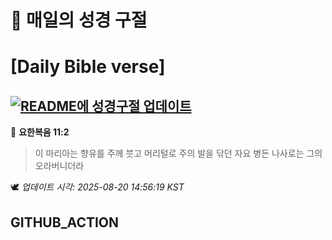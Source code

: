 # 🙏 매일의 성경 구절
# [Daily Bible verse]
## [![README에 성경구절 업데이트](https://github.com/DONGSUKA/first_test/actions/workflows/update-readme-bible.yml/badge.svg)](https://github.com/DONGSUKA/first_test/actions/workflows/update-readme-bible.yml)
<!-- START_BIBLE_VERSE -->
📖 **요한복음 11:2**
> 이 마리아는 향유를 주께 붓고 머리털로 주의 발을 닦던 자요 병든 나사로는 그의 오라버니더라

🕊️ _업데이트 시각: 2025-08-20 14:56:19 KST_
  <!-- END_BIBLE_VERSE -->
## GITHUB_ACTION

